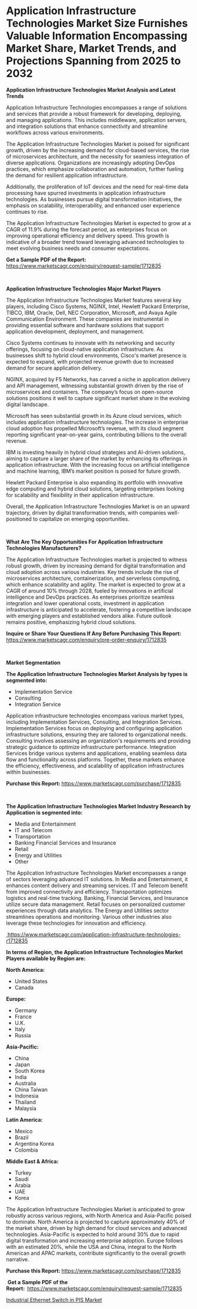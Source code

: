 <p><h1>Application Infrastructure Technologies Market Size Furnishes Valuable Information Encompassing Market Share, Market Trends, and Projections Spanning from 2025 to 2032</h1></p><p><strong>Application Infrastructure Technologies Market Analysis and Latest Trends</strong></p>
<p><p>Application Infrastructure Technologies encompasses a range of solutions and services that provide a robust framework for developing, deploying, and managing applications. This includes middleware, application servers, and integration solutions that enhance connectivity and streamline workflows across various environments. </p><p>The Application Infrastructure Technologies Market is poised for significant growth, driven by the increasing demand for cloud-based services, the rise of microservices architecture, and the necessity for seamless integration of diverse applications. Organizations are increasingly adopting DevOps practices, which emphasize collaboration and automation, further fueling the demand for resilient application infrastructure. </p><p>Additionally, the proliferation of IoT devices and the need for real-time data processing have spurred investments in application infrastructure technologies. As businesses pursue digital transformation initiatives, the emphasis on scalability, interoperability, and enhanced user experience continues to rise. </p><p>The Application Infrastructure Technologies Market is expected to grow at a CAGR of 11.9% during the forecast period, as enterprises focus on improving operational efficiency and delivery speed. This growth is indicative of a broader trend toward leveraging advanced technologies to meet evolving business needs and consumer expectations.</p></p>
<p><strong>Get a Sample PDF of the Report:&nbsp;</strong> <a href="https://www.marketscagr.com/enquiry/request-sample/1712835?utm_campaign=2991&utm_medium=2&utm_source=Github&utm_content=ia&utm_term=28032025&utm_id=application-infrastructure-technologies">https://www.marketscagr.com/enquiry/request-sample/1712835</a></p>
<p>&nbsp;</p>
<p><strong>Application Infrastructure Technologies Major Market Players</strong></p>
<p><p>The Application Infrastructure Technologies Market features several key players, including Cisco Systems, NGINX, Intel, Hewlett Packard Enterprise, TIBCO, IBM, Oracle, Dell, NEC Corporation, Microsoft, and Avaya Agile Communication Environment. These companies are instrumental in providing essential software and hardware solutions that support application development, deployment, and management.</p><p>Cisco Systems continues to innovate with its networking and security offerings, focusing on cloud-native application infrastructure. As businesses shift to hybrid cloud environments, Cisco's market presence is expected to expand, with projected revenue growth due to increased demand for secure application delivery.</p><p>NGINX, acquired by F5 Networks, has carved a niche in application delivery and API management, witnessing substantial growth driven by the rise of microservices and containers. The company’s focus on open-source solutions positions it well to capture significant market share in the evolving digital landscape.</p><p>Microsoft has seen substantial growth in its Azure cloud services, which includes application infrastructure technologies. The increase in enterprise cloud adoption has propelled Microsoft’s revenue, with its cloud segment reporting significant year-on-year gains, contributing billions to the overall revenue.</p><p>IBM is investing heavily in hybrid cloud strategies and AI-driven solutions, aiming to capture a larger share of the market by enhancing its offerings in application infrastructure. With the increasing focus on artificial intelligence and machine learning, IBM’s market position is poised for future growth.</p><p>Hewlett Packard Enterprise is also expanding its portfolio with innovative edge computing and hybrid cloud solutions, targeting enterprises looking for scalability and flexibility in their application infrastructure.</p><p>Overall, the Application Infrastructure Technologies Market is on an upward trajectory, driven by digital transformation trends, with companies well-positioned to capitalize on emerging opportunities.</p></p>
<p>&nbsp;</p>
<p><strong>What Are The Key Opportunities For Application Infrastructure Technologies Manufacturers?</strong></p>
<p><p>The Application Infrastructure Technologies market is projected to witness robust growth, driven by increasing demand for digital transformation and cloud adoption across various industries. Key trends include the rise of microservices architecture, containerization, and serverless computing, which enhance scalability and agility. The market is expected to grow at a CAGR of around 10% through 2028, fueled by innovations in artificial intelligence and DevOps practices. As enterprises prioritize seamless integration and lower operational costs, investment in application infrastructure is anticipated to accelerate, fostering a competitive landscape with emerging players and established vendors alike. Future outlook remains positive, emphasizing hybrid cloud solutions.</p></p>
<p><strong>Inquire or Share Your Questions If Any Before Purchasing This Report:</strong> <a href="https://www.marketscagr.com/enquiry/pre-order-enquiry/1712835?utm_campaign=2991&utm_medium=2&utm_source=Github&utm_content=ia&utm_term=28032025&utm_id=application-infrastructure-technologies">https://www.marketscagr.com/enquiry/pre-order-enquiry/1712835</a></p>
<p>&nbsp;</p>
<p><strong>Market Segmentation</strong></p>
<p><strong>The Application Infrastructure Technologies Market Analysis by types is segmented into:</strong></p>
<p><ul><li>Implementation Service</li><li>Consulting</li><li>Integration Service</li></ul></p>
<p><p>Application infrastructure technologies encompass various market types, including Implementation Services, Consulting, and Integration Services. Implementation Services focus on deploying and configuring application infrastructure solutions, ensuring they are tailored to organizational needs. Consulting involves assessing an organization's requirements and providing strategic guidance to optimize infrastructure performance. Integration Services bridge various systems and applications, enabling seamless data flow and functionality across platforms. Together, these markets enhance the efficiency, effectiveness, and scalability of application infrastructures within businesses.</p></p>
<p><strong>Purchase this Report:&nbsp;</strong><a href="https://www.marketscagr.com/purchase/1712835?utm_campaign=2991&utm_medium=2&utm_source=Github&utm_content=ia&utm_term=28032025&utm_id=application-infrastructure-technologies">https://www.marketscagr.com/purchase/1712835</a></p>
<p>&nbsp;</p>
<p><strong>The Application Infrastructure Technologies Market Industry Research by Application is segmented into:</strong></p>
<p><ul><li>Media and Entertainment</li><li>IT and Telecom</li><li>Transportation</li><li>Banking Financial Services and Insurance</li><li>Retail</li><li>Energy and Utilities</li><li>Other</li></ul></p>
<p><p>The Application Infrastructure Technologies Market encompasses a range of sectors leveraging advanced IT solutions. In Media and Entertainment, it enhances content delivery and streaming services. IT and Telecom benefit from improved connectivity and efficiency. Transportation optimizes logistics and real-time tracking. Banking, Financial Services, and Insurance utilize secure data management. Retail focuses on personalized customer experiences through data analytics. The Energy and Utilities sector streamlines operations and monitoring. Various other industries also leverage these technologies for innovation and efficiency.</p></p>
<p><a href="https://www.marketscagr.com/application-infrastructure-technologies-r1712835?utm_campaign=2991&utm_medium=2&utm_source=Github&utm_content=ia&utm_term=28032025&utm_id=application-infrastructure-technologies">&nbsp;https://www.marketscagr.com/application-infrastructure-technologies-r1712835</a></p>
<p><strong>In terms of Region, the Application Infrastructure Technologies Market Players available by Region are:</strong></p>
<p>
    <p> <strong> North America: </strong>
        <ul>
            <li>United States</li>
            <li>Canada</li>
        </ul>
        </p> 
    <p> <strong> Europe: </strong>
        <ul>
            <li>Germany</li>
            <li>France</li>
            <li>U.K.</li>
            <li>Italy</li>
            <li>Russia</li>
        </ul>
        </p> 
    <p> <strong> Asia-Pacific: </strong>
        <ul>
            <li>China</li>
            <li>Japan</li>
            <li>South Korea</li>
            <li>India</li>
            <li>Australia</li>
            <li>China Taiwan</li>
            <li>Indonesia</li>
            <li>Thailand</li>
            <li>Malaysia</li>
        </ul>
        </p> 
    <p> <strong> Latin America: </strong>
        <ul>
            <li>Mexico</li>
            <li>Brazil</li>
            <li>Argentina Korea</li>
            <li>Colombia</li>
        </ul>
        </p> 
    <p> <strong> Middle East & Africa: </strong>
        <ul>
            <li>Turkey</li>
            <li>Saudi</li>
            <li>Arabia</li>
            <li>UAE</li>
            <li>Korea</li>
        </ul>
    </p>
    </p>
<p><p>The Application Infrastructure Technologies Market is anticipated to grow robustly across various regions, with North America and Asia-Pacific poised to dominate. North America is projected to capture approximately 40% of the market share, driven by high demand for cloud services and advanced technologies. Asia-Pacific is expected to hold around 30% due to rapid digital transformation and increasing enterprise adoption. Europe follows with an estimated 20%, while the USA and China, integral to the North American and APAC markets, contribute significantly to the overall growth narrative.</p></p>
<p><strong>Purchase this Report: </strong><a href="https://www.marketscagr.com/purchase/1712835?utm_campaign=2991&utm_medium=2&utm_source=Github&utm_content=ia&utm_term=28032025&utm_id=application-infrastructure-technologies">https://www.marketscagr.com/purchase/1712835</a></p>
<p>&nbsp;<strong>Get a Sample PDF of the Report:&nbsp;&nbsp;</strong><a href="https://www.marketscagr.com/enquiry/request-sample/1712835?utm_campaign=2991&utm_medium=2&utm_source=Github&utm_content=ia&utm_term=28032025&utm_id=application-infrastructure-technologies">https://www.marketscagr.com/enquiry/request-sample/1712835</a></p>
<p><strong></strong></p>
<p><p><a href="https://github.com/saaindosya/Market-Research-Report-List-1/blob/main/industrial-ethernet-switch-in-pis-market.md?utm_campaign=2991&utm_medium=2&utm_source=Github&utm_content=ia&utm_term=28032025&utm_id=application-infrastructure-technologies">Industrial Ethernet Switch in PIS Market</a></p></p>